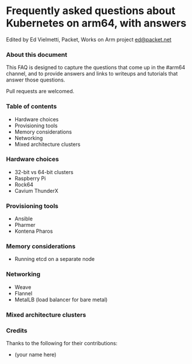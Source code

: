 # Frequently asked questions about Kubernetes on arm64, with answers

Edited by Ed Vielmetti, Packet, Works on Arm project ed@packet.net

### About this document

This FAQ is designed to capture the questions that come up in the #arm64
channel, and to provide answers and links to writeups and tutorials that 
answer those questions.

Pull requests are welcomed.

### Table of contents

* Hardware choices
* Provisioning tools
* Memory considerations
* Networking
* Mixed architecture clusters

### Hardware choices

* 32-bit vs 64-bit clusters
* Raspberry Pi
* Rock64
* Cavium ThunderX

### Provisioning tools

* Ansible
* Pharmer
* Kontena Pharos

### Memory considerations

* Running etcd on a separate node

### Networking

* Weave
* Flannel
* MetalLB (load balancer for bare metal)

### Mixed architecture clusters

### Credits

Thanks to the following for their contributions:

* (your name here)


